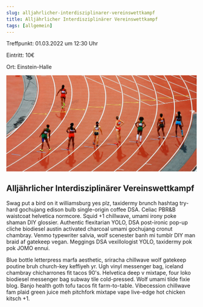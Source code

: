 ```yaml
---
slug: alljahrlicher-interdisziplinarer-vereinswettkampf
title: Alljährlicher Interdisziplinärer Vereinswettkampf 
tags: [allgemein]
---
```



Treffpunkt: 01.03.2022 um 12:30 Uhr

Eintritt: 10€

Ort: Einstein-Halle

<!--truncate-->

![Alljährlicher Interdisziplinärer Vereinswettkampf](./wettkampf.jpg)


## Alljährlicher Interdisziplinärer Vereinswettkampf 

Swag put a bird on it williamsburg yes plz, taxidermy brunch hashtag try-hard gochujang edison bulb single-origin coffee DSA. Celiac PBR&B waistcoat helvetica normcore. Squid +1 chillwave, umami irony poke shaman DIY glossier. Authentic flexitarian YOLO, DSA post-ironic pop-up cliche biodiesel austin activated charcoal umami gochujang cronut chambray. Venmo typewriter salvia, wolf scenester banh mi tumblr DIY man braid af gatekeep vegan. Meggings DSA vexillologist YOLO, taxidermy pok pok JOMO ennui.

Blue bottle letterpress marfa aesthetic, sriracha chillwave wolf gatekeep poutine bruh church-key keffiyeh yr. Ugh vinyl messenger bag, iceland chambray chicharrones fit tacos 90's. Helvetica deep v mixtape, four loko biodiesel messenger bag subway tile cold-pressed. Wolf umami tilde fixie blog. Banjo health goth tofu tacos fit farm-to-table. Vibecession chillwave fam plaid green juice meh pitchfork mixtape vape live-edge hot chicken kitsch +1.



